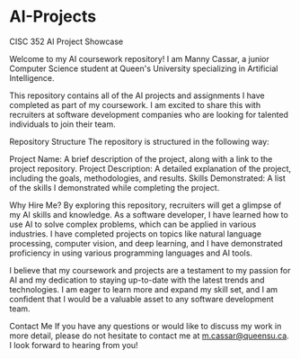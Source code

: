 # AI-Projects
CISC 352 AI Project Showcase

Welcome to my AI coursework repository! I am Manny Cassar, a junior Computer Science student at Queen's University specializing in Artificial Intelligence.

This repository contains all of the AI projects and assignments I have completed as part of my coursework. I am excited to share this with recruiters at software development companies who are looking for talented individuals to join their team.

Repository Structure
The repository is structured in the following way:

Project Name: A brief description of the project, along with a link to the project repository.
Project Description: A detailed explanation of the project, including the goals, methodologies, and results.
Skills Demonstrated: A list of the skills I demonstrated while completing the project.

Why Hire Me?
By exploring this repository, recruiters will get a glimpse of my AI skills and knowledge. As a software developer, I have learned how to use AI to solve complex problems, which can be applied in various industries. I have completed projects on topics like natural language processing, computer vision, and deep learning, and I have demonstrated proficiency in using various programming languages and AI tools.

I believe that my coursework and projects are a testament to my passion for AI and my dedication to staying up-to-date with the latest trends and technologies. I am eager to learn more and expand my skill set, and I am confident that I would be a valuable asset to any software development team.

Contact Me
If you have any questions or would like to discuss my work in more detail, please do not hesitate to contact me at m.cassar@queensu.ca. I look forward to hearing from you!






